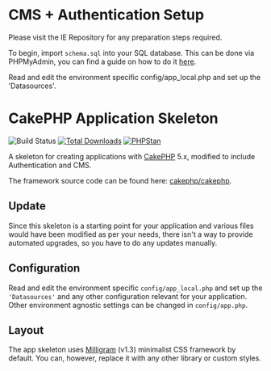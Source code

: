 # CMS + Authentication Setup 
Please visit the IE Repository for any preparation steps required. 

To begin, import `schema.sql` into your SQL database. This can be done via PHPMyAdmin, you can find a guide on how to do it [here](https://help.one.com/hc/en-us/articles/115005588189-How-do-I-import-a-database-to-phpMyAdmin).

Read and edit the environment specific config/app_local.php and set up the
'Datasources'. 


# CakePHP Application Skeleton

![Build Status](https://github.com/cakephp/app/actions/workflows/ci.yml/badge.svg?branch=master)
[![Total Downloads](https://img.shields.io/packagist/dt/cakephp/app.svg?style=flat-square)](https://packagist.org/packages/cakephp/app)
[![PHPStan](https://img.shields.io/badge/PHPStan-level%207-brightgreen.svg?style=flat-square)](https://github.com/phpstan/phpstan)

A skeleton for creating applications with [CakePHP](https://cakephp.org) 5.x, modified to include Authentication and CMS.

The framework source code can be found here: [cakephp/cakephp](https://github.com/cakephp/cakephp).


## Update

Since this skeleton is a starting point for your application and various files
would have been modified as per your needs, there isn't a way to provide
automated upgrades, so you have to do any updates manually.

## Configuration

Read and edit the environment specific `config/app_local.php` and set up the
`'Datasources'` and any other configuration relevant for your application.
Other environment agnostic settings can be changed in `config/app.php`.

## Layout

The app skeleton uses [Milligram](https://milligram.io/) (v1.3) minimalist CSS
framework by default. You can, however, replace it with any other library or
custom styles.
